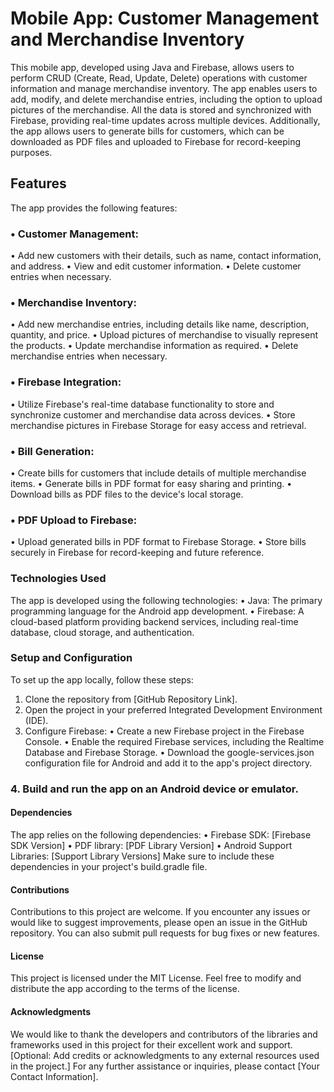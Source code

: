 # Mobile App: Customer Management and Merchandise Inventory
This mobile app, developed using Java and Firebase, allows users to perform CRUD (Create, Read, Update, Delete) operations with customer information and manage merchandise inventory. The app enables users to add, modify, and delete merchandise entries, including the option to upload pictures of the merchandise. All the data is stored and synchronized with Firebase, providing real-time updates across multiple devices. Additionally, the app allows users to generate bills for customers, which can be downloaded as PDF files and uploaded to Firebase for record-keeping purposes.

## Features
The app provides the following features:

### •	Customer Management:
•	Add new customers with their details, such as name, contact information, and address.
•	View and edit customer information.
•	Delete customer entries when necessary.

### •	Merchandise Inventory:
•	Add new merchandise entries, including details like name, description, quantity, and price.
•	Upload pictures of merchandise to visually represent the products.
•	Update merchandise information as required.
•	Delete merchandise entries when necessary.

### •	Firebase Integration:
•	Utilize Firebase's real-time database functionality to store and synchronize customer and merchandise data across devices.
•	Store merchandise pictures in Firebase Storage for easy access and retrieval.

### •	Bill Generation:
•	Create bills for customers that include details of multiple merchandise items.
•	Generate bills in PDF format for easy sharing and printing.
•	Download bills as PDF files to the device's local storage.

### •	PDF Upload to Firebase:
•	Upload generated bills in PDF format to Firebase Storage.
•	Store bills securely in Firebase for record-keeping and future reference.

### Technologies Used
The app is developed using the following technologies:
•	Java: The primary programming language for the Android app development.
•	Firebase: A cloud-based platform providing backend services, including real-time database, cloud storage, and authentication.

### Setup and Configuration
To set up the app locally, follow these steps:
1.	Clone the repository from [GitHub Repository Link].
2.	Open the project in your preferred Integrated Development Environment (IDE).
3.	Configure Firebase:
•	Create a new Firebase project in the Firebase Console.
•	Enable the required Firebase services, including the Realtime Database and Firebase Storage.
•	Download the google-services.json configuration file for Android and add it to the app's project directory.

### 4.	Build and run the app on an Android device or emulator.
#### Dependencies
The app relies on the following dependencies:
•	Firebase SDK: [Firebase SDK Version]
•	PDF library: [PDF Library Version]
•	Android Support Libraries: [Support Library Versions]
Make sure to include these dependencies in your project's build.gradle file.

#### Contributions
Contributions to this project are welcome. If you encounter any issues or would like to suggest improvements, please open an issue in the GitHub repository. You can also submit pull requests for bug fixes or new features.

#### License
This project is licensed under the MIT License. Feel free to modify and distribute the app according to the terms of the license.
#### Acknowledgments
We would like to thank the developers and contributors of the libraries and frameworks used in this project for their excellent work and support.
[Optional: Add credits or acknowledgments to any external resources used in the project.]
For any further assistance or inquiries, please contact [Your Contact Information].

